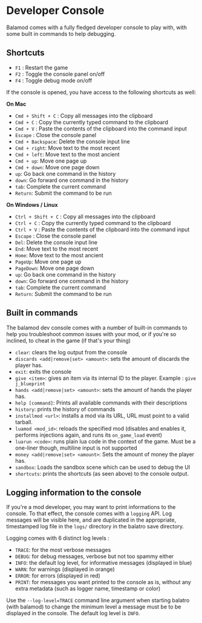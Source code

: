 # Developer Console

Balamod comes with a fully fledged developer console to play with, with some built in commands to help debugging.

## Shortcuts

- `F1` : Restart the game
- `F2` : Toggle the console panel on/off
- `F4` : Toggle debug mode on/off

If the console is opened, you have access to the following shortcuts as well:

**On Mac**

- `Cmd + Shift + C` : Copy all messages into the clipboard
- `Cmd + C` : Copy the currently typed command to the clipboard
- `Cmd + V` : Paste the contents of the clipboard into the command input
- `Escape` : Close the console panel
- `Cmd + Backspace`: Delete the console input line
- `Cmd + right`: Move text to the most recent
- `Cmd + left`: Move text to the most ancient
- `Cmd + up`: Move one page up
- `Cmd + down`: Move one page down
- `up`: Go back one command in the history
- `down`: Go forward one command in the history
- `tab`: Complete the current command
- `Return`: Submit the command to be run

**On Windows / Linux**

- `Ctrl + Shift + C` : Copy all messages into the clipboard
- `Ctrl + C` : Copy the currently typed command to the clipboard
- `Ctrl + V` : Paste the contents of the clipboard into the command input
- `Escape` : Close the console panel
- `Del`: Delete the console input line
- `End`: Move text to the most recent
- `Home`: Move text to the most ancient
- `PageUp`: Move one page up
- `PageDown`: Move one page down
- `up`: Go back one command in the history
- `down`: Go forward one command in the history
- `tab`: Complete the current command
- `Return`: Submit the command to be run

## Built in commands

The balamod dev console comes with a number of built-in commands to help you troubleshoot common issues with your mod, or if you're so inclined, to cheat in the game (if that's your thing)


- `clear`: clears the log output from the console
- `discards <add|remove|set> <amount>`: sets the amount of discards the player has.
- `exit`: exits the console
- `give <item>`: gives an item via its internal ID to the player. Example : `give j_blueprint`
- `hands <add|remove|set> <amount>`: sets the amount of hands the player has.
- `help [command]`: Prints all available commands with their descriptions
- `history`: prints the history of commands
- `installmod <url>`: installs a mod via its URL, URL must point to a valid tarball.
- `luamod <mod_id>`: reloads the specified mod (disables and enables it, performs injections again, and runs its `on_game_load` event)
- `luarun <code>`: runs plain lua code in the context of the game. Must be a one-liner though, multiline input is not supported
- `money <add|remove|set> <amount>`: Sets the amount of money the player has.
- `sandbox`: Loads the sandbox scene which can be used to debug the UI
- `shortcuts`: prints the shortcuts (as seen above) to the console output.

## Logging information to the console

If you're a mod developer, you may want to print informations to the console. To that effect, the console comes with a `logging` API. Log messages will be visible here, and are duplicated in the appropriate, timestamped log file in the `logs/` directory in the balatro save directory.

Logging comes with 6 distinct log levels :

- `TRACE`: for the most verbose messages
- `DEBUG`: for debug messages, verbose but not too spammy either
- `INFO`: the default log level, for informative messages (displayed in blue)
- `WARN`: for warnings (displayed in orange)
- `ERROR`: for errors (displayed in red)
- `PRINT`: for messages you want printed to the console as is, without any extra metadata (such as logger name, timestamp or color)

Use the `--log-level=TRACE` command line argument when starting balatro (with balamod) to change the minimum level a message must be to be displayed in the console. The default log level is `INFO`.
